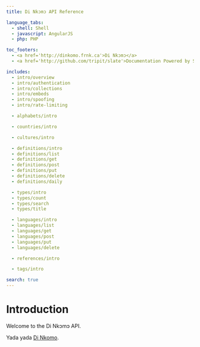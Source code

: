 ```yaml
---
title: Di Nkɔmɔ API Reference

language_tabs:
  - shell: Shell
  - javascript: AngularJS
  - php: PHP

toc_footers:
  - <a href='http://dinkomo.frnk.ca'>Di Nkɔmɔ</a>
  - <a href='http://github.com/tripit/slate'>Documentation Powered by Slate</a>

includes:
  - intro/overview
  - intro/authentication
  - intro/collections
  - intro/embeds
  - intro/spoofing
  - intro/rate-limiting

  - alphabets/intro

  - countries/intro

  - cultures/intro

  - definitions/intro
  - definitions/list
  - definitions/get
  - definitions/post
  - definitions/put
  - definitions/delete
  - definitions/daily

  - types/intro
  - types/count
  - types/search
  - types/title

  - languages/intro
  - languages/list
  - languages/get
  - languages/post
  - languages/put
  - languages/delete

  - references/intro

  - tags/intro

search: true
---
```


# Introduction

Welcome to the Di Nkɔmɔ API.

Yada yada [Di Nkomo](http://dinkomo.frnk.ca).
